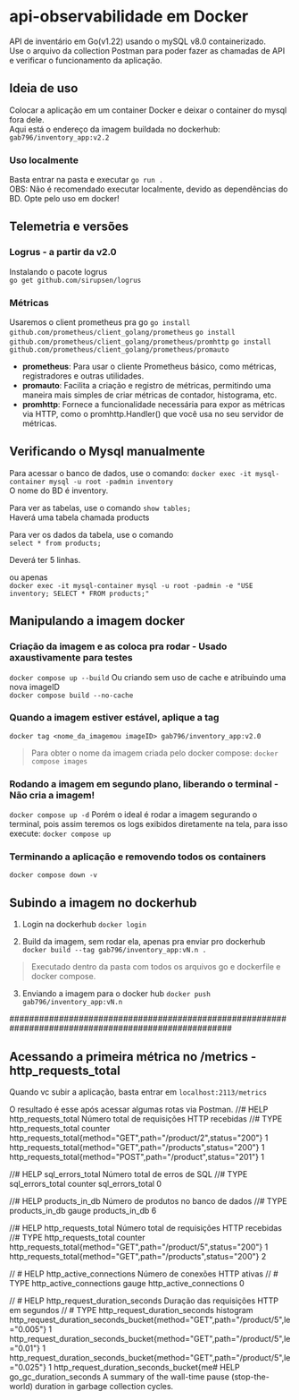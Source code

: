 # api-observabilidade em Docker
API de inventário em Go(v1.22) usando o mySQL v8.0 containerizado.  
 Use o arquivo da collection Postman para poder fazer as chamadas de API e verificar o funcionamento da aplicação.

## Ideia de uso
Colocar a aplicação em um container Docker e deixar o container do mysql fora dele.  
Aqui está o endereço da imagem buildada no dockerhub:  
`gab796/inventory_app:v2.2`

### Uso localmente
Basta entrar na pasta e executar `go run .`  
OBS: Não é recomendado executar localmente, devido as dependências do BD. Opte pelo uso em docker!

## Telemetria e versões

### Logrus - a partir da v2.0
Instalando o pacote logrus  
`go get github.com/sirupsen/logrus`

### Métricas
Usaremos o client prometheus pra go
`go install github.com/prometheus/client_golang/prometheus`
`go install github.com/prometheus/client_golang/prometheus/promhttp`
`go install github.com/prometheus/client_golang/prometheus/promauto`

- **prometheus**: Para usar o cliente Prometheus básico, como métricas, registradores e outras utilidades.
- **promauto**: Facilita a criação e registro de métricas, permitindo uma maneira mais simples de criar métricas de contador, histograma, etc.
- **promhttp**: Fornece a funcionalidade necessária para expor as métricas via HTTP, como o promhttp.Handler() que você usa no seu servidor de métricas.

## Verificando o Mysql manualmente

Para acessar o banco de dados, use o comando:
`docker exec -it mysql-container mysql -u root -padmin inventory`  
O nome do BD é inventory.

Para ver as tabelas, use o comando
`show tables;`  
Haverá uma tabela chamada products

Para ver os dados da tabela, use o comando  
`select * from products;`

Deverá ter 5 linhas.

ou apenas  
`docker exec -it mysql-container mysql -u root -padmin -e "USE inventory; SELECT * FROM products;"`


## Manipulando a imagem docker

### Criação da imagem e as coloca pra rodar - Usado axaustivamente para testes
`docker compose up --build`
Ou criando sem uso de cache e atribuindo uma nova imageID  
`docker compose build --no-cache`

### Quando a imagem estiver estável, aplique a tag
`docker tag <nome_da_imagemou imageID> gab796/inventory_app:v2.0`

> Para obter o nome da imagem criada pelo docker compose: `docker compose images`

### Rodando a imagem em segundo plano, liberando o terminal - Não cria a imagem!
`docker compose up -d`
Porém o ideal é rodar a imagem segurando o terminal, pois assim teremos os logs exibidos diretamente na tela, para isso execute:
`docker compose up`

### Terminando a aplicação e removendo todos os containers
`docker compose down -v`

## Subindo a imagem no dockerhub
1. Login na dockerhub
`docker login`

2. Build da imagem, sem rodar ela, apenas pra enviar pro dockerhub
`docker build --tag gab796/inventory_app:vN.n .`

> Executado dentro da pasta com todos os arquivos go e dockerfile e docker compose.

3.  Enviando a imagem para o docker hub
`docker push gab796/inventory_app:vN.n`

#####################################################################################################


## Acessando a primeira métrica no /metrics - http_requests_total
Quando vc subir a aplicação, basta entrar em
 `localhost:2113/metrics`

O resultado é esse após acessar algumas rotas via Postman.
//# HELP http_requests_total Número total de requisições HTTP recebidas
//# TYPE http_requests_total counter
http_requests_total{method="GET",path="/product/2",status="200"} 1
http_requests_total{method="GET",path="/products",status="200"} 1
http_requests_total{method="POST",path="/product",status="201"} 1

//# HELP sql_errors_total Número total de erros de SQL
//# TYPE sql_errors_total counter
sql_errors_total 0

//# HELP products_in_db Número de produtos no banco de dados
//# TYPE products_in_db gauge
products_in_db 6

//# HELP http_requests_total Número total de requisições HTTP recebidas
//# TYPE http_requests_total counter
http_requests_total{method="GET",path="/product/5",status="200"} 1
http_requests_total{method="GET",path="/products",status="200"} 2

// # HELP http_active_connections Número de conexões HTTP ativas
// # TYPE http_active_connections gauge
http_active_connections 0

// # HELP http_request_duration_seconds Duração das requisições HTTP em segundos
// # TYPE http_request_duration_seconds histogram
http_request_duration_seconds_bucket{method="GET",path="/product/5",le="0.005"} 1
http_request_duration_seconds_bucket{method="GET",path="/product/5",le="0.01"} 1
http_request_duration_seconds_bucket{method="GET",path="/product/5",le="0.025"} 1
http_request_duration_seconds_bucket{me# HELP go_gc_duration_seconds A summary of the wall-time pause (stop-the-world) duration in garbage collection cycles.

